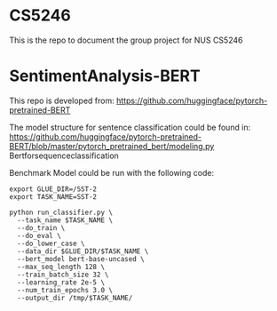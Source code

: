 # CS5246

This is the repo to document the group project for NUS CS5246

# SentimentAnalysis-BERT
This repo is developed from: https://github.com/huggingface/pytorch-pretrained-BERT

The model structure for sentence classification could be found in: https://github.com/huggingface/pytorch-pretrained-BERT/blob/master/pytorch_pretrained_bert/modeling.py
Bertforsequenceclassification

Benchmark Model could be run with the following code:
```shell
export GLUE_DIR=/SST-2
export TASK_NAME=SST-2

python run_classifier.py \
  --task_name $TASK_NAME \
  --do_train \
  --do_eval \
  --do_lower_case \
  --data_dir $GLUE_DIR/$TASK_NAME \
  --bert_model bert-base-uncased \
  --max_seq_length 128 \
  --train_batch_size 32 \
  --learning_rate 2e-5 \
  --num_train_epochs 3.0 \
  --output_dir /tmp/$TASK_NAME/
```
